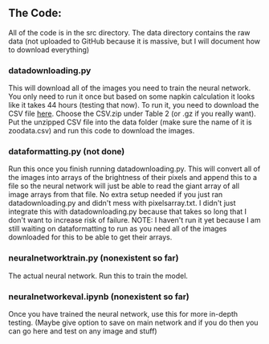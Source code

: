 ## The Code:

All of the code is in the src directory. The data directory contains the raw data (not uploaded to GitHub because it is massive, but I will document how to download everything)

### datadownloading.py
This will download all of the images you need to train the neural network. You only need to run it once but based on some napkin calculation it looks like it takes 44 hours (testing that now). To run it, you need to download the CSV file [here](https://data.galaxyzoo.org/). Choose the CSV.zip under Table 2 (or .gz if you really want). Put the unzipped CSV file into the data folder (make sure the name of it is zoodata.csv) and run this code to download the images.

### dataformatting.py (not done)
Run this once you finish running datadownloading.py. This will convert all of the images into arrays of the brightness of their pixels and append this to a file so the neural network will just be able to read the giant array of all image arrays from that file. No extra setup needed if you just ran datadownloading.py and didn't mess with pixelsarray.txt. I didn't just integrate this with datadownloading.py because that takes so long that I don't want to increase risk of failure. NOTE: I haven't run it yet because I am still waiting on dataformatting to run as you need all of the images downloaded for this to be able to get their arrays.

### neuralnetworktrain.py (nonexistent so far)
The actual neural network. Run this to train the model.

### neuralnetworkeval.ipynb (nonexistent so far)
Once you have trained the neural network, use this for more in-depth testing. (Maybe give option to save on main network and if you do then you can go here and test on any image and stuff) 
